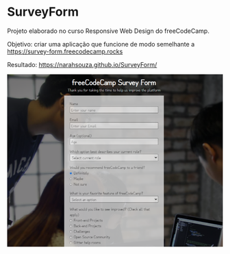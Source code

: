# SurveyForm
Projeto elaborado no curso Responsive Web Design do freeCodeCamp.

Objetivo: criar uma aplicação que funcione de modo semelhante a https://survey-form.freecodecamp.rocks

Resultado: https://narahsouza.github.io/SurveyForm/

![Survey Form](img/survey-form.png)
